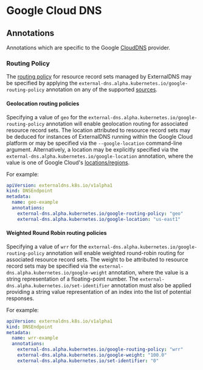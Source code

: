 # Google Cloud DNS

## Annotations

Annotations which are specific to the Google
[CloudDNS](https://cloud.google.com/dns/docs/overview) provider.

### Routing Policy

The [routing policy](https://cloud.google.com/dns/docs/routing-policies-overview)
for resource record sets managed by ExternalDNS may be specified by applying the
`external-dns.alpha.kubernetes.io/google-routing-policy` annotation on any of the
supported [sources](../sources/about.md).

#### Geolocation routing policies

Specifying a value of `geo` for the `external-dns.alpha.kubernetes.io/google-routing-policy`
annotation will enable geolocation routing for associated resource record sets. The
location attributed to resource record sets may be deduced for instances of ExternalDNS
running within the Google Cloud platform or may be specified via the `--google-location`
command-line argument. Alternatively, a location may be explicitly specified via the
`external-dns.alpha.kubernetes.io/google-location` annotation, where the value is one
of Google Cloud's [locations/regions](https://cloud.google.com/docs/geography-and-regions).

For example:

```yaml
apiVersion: externaldns.k8s.io/v1alpha1
kind: DNSEndpoint
metadata:
  name: geo-example
  annotations:
    external-dns.alpha.kubernetes.io/google-routing-policy: "geo"
    external-dns.alpha.kubernetes.io/google-location: "us-east1"
```

#### Weighted Round Robin routing policies

Specifying a value of `wrr` for the `external-dns.alpha.kubernetes.io/google-routing-policy`
annotation will enable weighted round-robin routing for associated resource record sets.
The weight to be attributed to resource record sets may be specified via the
`external-dns.alpha.kubernetes.io/google-weight` annotation, where the value is a string
representation of a floating-point number. The `external-dns.alpha.kubernetes.io/set-identifier`
annotation must also be applied providing a string value representation of an index into
the list of potential responses.

For example:

```yaml
apiVersion: externaldns.k8s.io/v1alpha1
kind: DNSEndpoint
metadata:
  name: wrr-example
  annotations:
    external-dns.alpha.kubernetes.io/google-routing-policy: "wrr"
    external-dns.alpha.kubernetes.io/google-weight: "100.0"
    external-dns.alpha.kubernetes.io/set-identifier: "0"
```
